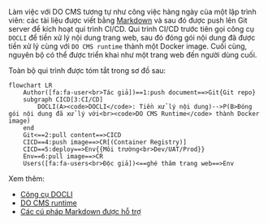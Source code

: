 Làm việc với DO CMS tương tự như công việc hàng ngày của một lập trình viên: các tài liệu được viết bằng [Markdown](https://www.markdownguide.org/) và sau đó được push lên Git server để kích hoạt qui trình CI/CD. Qui trình CI/CD trước tiên gọi công cụ `DOCLI` để tiền xử lý nội dung trang web, sau đó đóng gói nội dung đã được tiền xử lý cùng với `DO CMS runtime` thành một Docker image. Cuối cùng, nguyên bộ có thể được triển khai như một trang web đến người dùng cuối.

Toàn bộ qui trình được tóm tắt trong sơ đồ sau:

```mermaid
flowchart LR
    Author([fa:fa-user<br>Tác giả])==1:push document==>Git{Git repo}
    subgraph CICD[3:CI/CD]
        DOCLI(A><code>DOCLI</code>: Tiền xử lý nội dung)-->P(B>Đóng gói nội dung đã xử lý với<br><code>DO CMS Runtime</code> thành Docker image)
    end
    Git<==2:pull content==>CICD
    CICD==4:push image==>CR[(Container Registry)]
    CICD==5:deploy==>Env{{Môi trường<br>Dev/UAT/Prod}}
    Env==6:pull image==>CR
    Users([fa:fa-users<br>Độc giả])<==ghé thăm trang web==>Env
```

Xem thêm:
- [Công cụ DOCLI](../../components/cli/)
- [DO CMS runtime](../../components/runtime/)
- [Các cú pháp Markdown được hỗ trợ](../../reference/markdown/)
